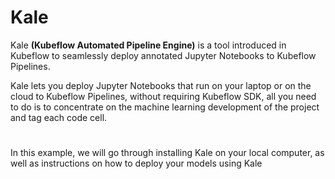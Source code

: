 # Kale

Kale **(Kubeflow Automated Pipeline Engine)** is a tool introduced in Kubeflow to seamlessly deploy annotated Jupyter Notebooks to Kubeflow Pipelines. 

Kale lets you deploy Jupyter Notebooks that run on your laptop or on the cloud to Kubeflow Pipelines, without requiring Kubeflow SDK, all you need to do is to concentrate on the machine learning development of the  project and tag each code cell. 
#

In this example, we will go through installing Kale on your local computer, as well as instructions on how to deploy your models using Kale